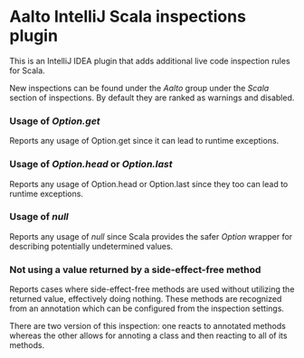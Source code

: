 # Aalto IntelliJ Scala inspections plugin

This is an IntelliJ IDEA plugin that adds additional live code inspection rules for Scala.

New inspections can be found under the *Aalto* group under the *Scala* section of inspections.
By default they are ranked as warnings and disabled.

### Usage of *Option.get*

Reports any usage of Option.get since it can lead to runtime exceptions.

### Usage of *Option.head* or *Option.last*

Reports any usage of Option.head or Option.last since they too can lead to runtime exceptions.

### Usage of *null*

Reports any usage of *null* since Scala provides the safer *Option* wrapper for describing potentially undetermined values.

### Not using a value returned by a side-effect-free method

Reports cases where side-effect-free methods are used without utilizing the returned value, effectively doing nothing. These methods are recognized from an annotation which can be configured from the inspection settings.

There are two version of this inspection: one reacts to annotated methods whereas the other allows for annoting a class and then reacting to all of its methods.



